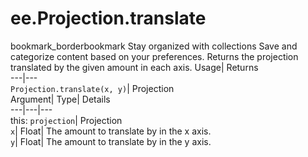  
#  ee.Projection.translate 
bookmark_borderbookmark Stay organized with collections  Save and categorize content based on your preferences.
Returns the projection translated by the given amount in each axis. 
Usage| Returns  
---|---  
`Projection.translate(x, y)`| Projection  
Argument| Type| Details  
---|---|---  
this: `projection`| Projection  
`x`| Float| The amount to translate by in the x axis.  
`y`| Float| The amount to translate by in the y axis.  
